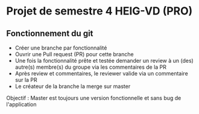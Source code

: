 # Projet de semestre 4 HEIG-VD (PRO)
## Fonctionnement du git
- Créer une branche par fonctionnalité
- Ouvrir une Pull request (PR) pour cette branche
- Une fois la fonctionnalité prête et testée demander un review à un (des) autre(s) membre(s) du groupe via les commentaires de la PR
- Après review et commentaires, le reviewer valide via un commentaire sur la PR
- Le créateur de la branche la merge sur master

Objectif : Master est toujours une version fonctionnelle et sans bug de l'application
